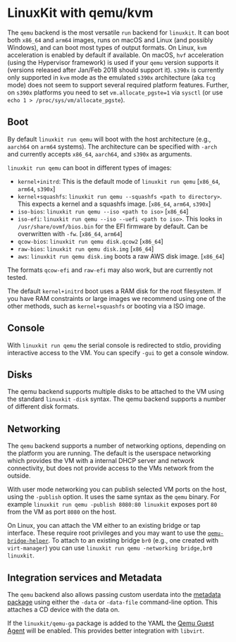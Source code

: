 # LinuxKit with qemu/kvm

The `qemu` backend is the most versatile `run` backend for
`linuxkit`. It can boot both `x86_64` and `arm64` images, runs on
macOS and Linux (and possibly Windows), and can boot most types of
output formats. On Linux, `kvm` acceleration is enabled by default if
available. On macOS, `hvf` acceleration (using the Hypervisor
framework) is used if your `qemu` version supports it (versions
released after Jan/Feb 2018 should support it). `s390x` is currently
only supported in `kvm` mode as the emulated `s390x` architecture (aka
`tcg` mode) does not seem to support several required platform
features. Further, on `s390x` platforms you need to set
`vm.allocate_pgste=1` via `sysctl` (or use `echo 1 >
/proc/sys/vm/allocate_pgste`).


## Boot

By default `linuxkit run qemu` will boot with the host architecture
(e.g., `aarch64` on `arm64` systems). The architecture can be
specified with `-arch` and currently accepts `x86_64`, `aarch64`, and
`s390x` as arguments.

`linuxkit run qemu` can boot in different types of images:

- `kernel+initrd`: This is the default mode of `linuxkit run qemu` [`x86_64`, `arm64`, `s390x`]
- `kernel+squashfs`: `linuxkit run qemu --squashfs <path to directory>`. This expects a kernel and a squashfs image. [`x86_64`, `arm64`, `s390x`]
- `iso-bios`: `linuxkit run qemu --iso <path to iso>` [`x86_64`]
- `iso-efi`: `linuxkit run qemu --iso --uefi <path to iso>`. This looks in `/usr/share/ovmf/bios.bin` for the EFI firmware by default. Can be overwritten with `-fw`. [`x86_64`, `arm64`]
- `qcow-bios`: `linuxkit run qemu disk.qcow2` [`x86_64`]
- `raw-bios`:  `linuxkit run qemu disk.img` [`x86_64`]
- `aws`: `linuxkit run qemu disk.img` boots a raw AWS disk image. [`x86_64`]

The formats `qcow-efi` and `raw-efi` may also work, but are currently not tested.

The default `kernel+initrd` boot uses a RAM disk for the root
filesystem. If you have RAM constraints or large images we recommend
using one of the other methods, such as `kernel+squashfs` or booting
via a ISO image.

## Console

With `linuxkit run qemu` the serial console is redirected to stdio,
providing interactive access to the VM. You can specify `-gui` to get
a console window.


## Disks

The qemu backend supports multiple disks to be attached to the VM
using the standard `linuxkit` `-disk` syntax. The qemu backend
supports a number of different disk formats.


## Networking

The `qemu` backend supports a number of networking options, depending
on the platform you are running. The default is the userspace
networking which provides the VM with a internal DHCP server and
network connectivity, but does not provide access to the VMs network
from the outside.

With user mode networking you can publish selected VM ports on the
host, using the `-publish` option. It uses the same syntax as the
`qemu` binary. For example `linuxkit run qemu -publish 8080:80
linuxkit` exposes port `80` from the VM as port `8080` on the host.

On Linux, you can attach the VM either to an existing bridge or tap
interface. These require root privileges and you may want to use the
[`qemu-bridge-helper`](http://wiki.qemu.org/Features/HelperNetworking). To
attach to an existing bridge `br0` (e.g., one created with
`virt-manager`) you can use `linuxkit run qemu -networking
bridge,br0 linuxkit`.


## Integration services and Metadata

The `qemu` backend also allows passing custom userdata into the
[metadata package](./metadata.md) using either the `-data` or
`-data-file` command-line option. This attaches a CD device with the
data on.

If the `linuxkit/qemu-ga` package is added to the YAML the [Qemu Guest
Agent](https://wiki.libvirt.org/page/Qemu_guest_agent) will be
enabled. This provides better integration with `libvirt`.
